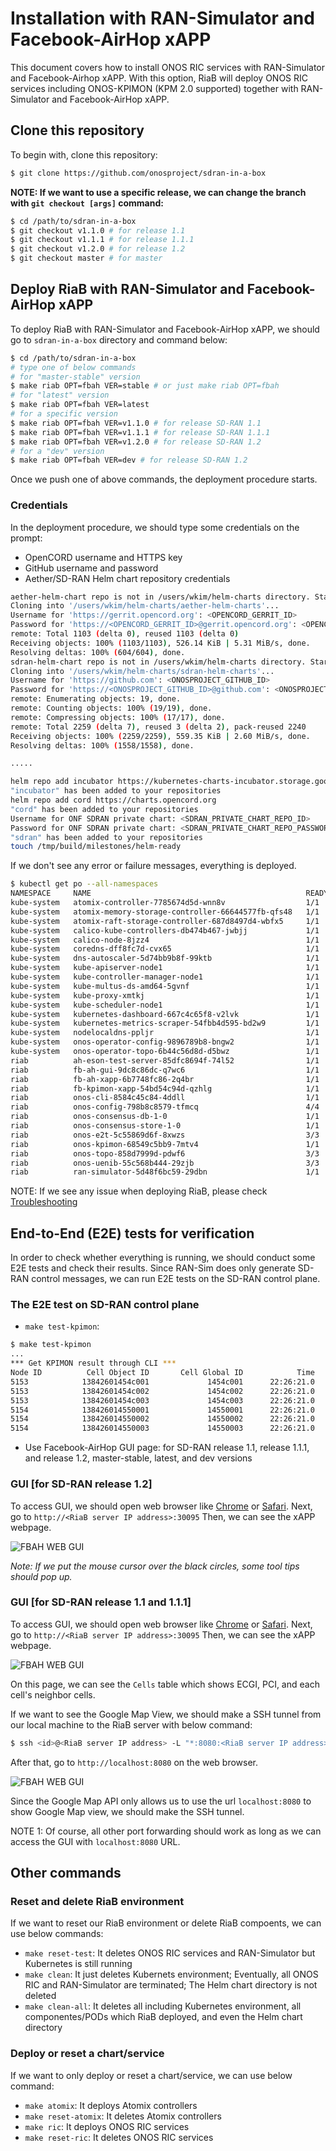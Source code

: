 # Installation with RAN-Simulator and Facebook-AirHop xAPP
This document covers how to install ONOS RIC services with RAN-Simulator and Facebook-Airhop xAPP.
With this option, RiaB will deploy ONOS RIC services including ONOS-KPIMON (KPM 2.0 supported) together with RAN-Simulator and Facebook-AirHop xAPP.

## Clone this repository
To begin with, clone this repository:
```bash
$ git clone https://github.com/onosproject/sdran-in-a-box
```
**NOTE: If we want to use a specific release, we can change the branch with `git checkout [args]` command:**
```bash
$ cd /path/to/sdran-in-a-box
$ git checkout v1.1.0 # for release 1.1
$ git checkout v1.1.1 # for release 1.1.1
$ git checkout v1.2.0 # for release 1.2
$ git checkout master # for master
```

## Deploy RiaB with RAN-Simulator and Facebook-AirHop xAPP
To deploy RiaB with RAN-Simulator and Facebook-AirHop xAPP, we should go to `sdran-in-a-box` directory and command below:
```bash
$ cd /path/to/sdran-in-a-box
# type one of below commands
# for "master-stable" version
$ make riab OPT=fbah VER=stable # or just make riab OPT=fbah
# for "latest" version
$ make riab OPT=fbah VER=latest
# for a specific version
$ make riab OPT=fbah VER=v1.1.0 # for release SD-RAN 1.1
$ make riab OPT=fbah VER=v1.1.1 # for release SD-RAN 1.1.1
$ make riab OPT=fbah VER=v1.2.0 # for release SD-RAN 1.2
# for a "dev" version
$ make riab OPT=fbah VER=dev # for release SD-RAN 1.2
```

Once we push one of above commands, the deployment procedure starts.

### Credentials
In the deployment procedure, we should type some credentials on the prompt:
* OpenCORD username and HTTPS key
* GitHub username and password
* Aether/SD-RAN Helm chart repository credentials

```bash
aether-helm-chart repo is not in /users/wkim/helm-charts directory. Start to clone - it requires HTTPS key
Cloning into '/users/wkim/helm-charts/aether-helm-charts'...
Username for 'https://gerrit.opencord.org': <OPENCORD_GERRIT_ID>
Password for 'https://<OPENCORD_GERRIT_ID>@gerrit.opencord.org': <OPENCORD_GERRIT_HTTPS_KEY>
remote: Total 1103 (delta 0), reused 1103 (delta 0)
Receiving objects: 100% (1103/1103), 526.14 KiB | 5.31 MiB/s, done.
Resolving deltas: 100% (604/604), done.
sdran-helm-chart repo is not in /users/wkim/helm-charts directory. Start to clone - it requires Github credential
Cloning into '/users/wkim/helm-charts/sdran-helm-charts'...
Username for 'https://github.com': <ONOSPROJECT_GITHUB_ID>
Password for 'https://<ONOSPROJECT_GITHUB_ID>@github.com': <ONOSPROJECT_GITHUB_PASSWORD>
remote: Enumerating objects: 19, done.
remote: Counting objects: 100% (19/19), done.
remote: Compressing objects: 100% (17/17), done.
remote: Total 2259 (delta 7), reused 3 (delta 2), pack-reused 2240
Receiving objects: 100% (2259/2259), 559.35 KiB | 2.60 MiB/s, done.
Resolving deltas: 100% (1558/1558), done.

.....

helm repo add incubator https://kubernetes-charts-incubator.storage.googleapis.com/
"incubator" has been added to your repositories
helm repo add cord https://charts.opencord.org
"cord" has been added to your repositories
Username for ONF SDRAN private chart: <SDRAN_PRIVATE_CHART_REPO_ID>
Password for ONF SDRAN private chart: <SDRAN_PRIVATE_CHART_REPO_PASSWORD>
"sdran" has been added to your repositories
touch /tmp/build/milestones/helm-ready
```

If we don't see any error or failure messages, everything is deployed.
```bash
$ kubectl get po --all-namespaces
NAMESPACE     NAME                                                READY   STATUS    RESTARTS   AGE
kube-system   atomix-controller-7785674d5d-wnn8v                  1/1     Running   0          45h
kube-system   atomix-memory-storage-controller-66644577fb-qfs48   1/1     Running   0          45h
kube-system   atomix-raft-storage-controller-687d8497d4-wbfx5     1/1     Running   0          45h
kube-system   calico-kube-controllers-db474b467-jwbjj             1/1     Running   0          8d
kube-system   calico-node-8jzz4                                   1/1     Running   0          8d
kube-system   coredns-dff8fc7d-cvx65                              1/1     Running   0          8d
kube-system   dns-autoscaler-5d74bb9b8f-99ktb                     1/1     Running   0          8d
kube-system   kube-apiserver-node1                                1/1     Running   0          8d
kube-system   kube-controller-manager-node1                       1/1     Running   0          8d
kube-system   kube-multus-ds-amd64-5gvnf                          1/1     Running   0          8d
kube-system   kube-proxy-xmtkj                                    1/1     Running   0          8d
kube-system   kube-scheduler-node1                                1/1     Running   0          8d
kube-system   kubernetes-dashboard-667c4c65f8-v2lvk               1/1     Running   0          8d
kube-system   kubernetes-metrics-scraper-54fbb4d595-bd2w9         1/1     Running   0          8d
kube-system   nodelocaldns-ppljr                                  1/1     Running   0          8d
kube-system   onos-operator-config-9896789b8-bngw2                1/1     Running   0          45h
kube-system   onos-operator-topo-6b44c56d8d-d5bwz                 1/1     Running   0          45h
riab          ah-eson-test-server-85dfc8694f-74l52                1/1     Running   0          2m34s
riab          fb-ah-gui-9dc8c86dc-q7wc6                           1/1     Running   0          2m34s
riab          fb-ah-xapp-6b7748fc86-2q4br                         1/1     Running   3          2m34s
riab          fb-kpimon-xapp-54bd54c94d-qzhlg                     1/1     Running   3          2m34s
riab          onos-cli-8584c45c84-4ddll                           1/1     Running   0          2m34s
riab          onos-config-798b8c8579-tfmcq                        4/4     Running   0          2m34s
riab          onos-consensus-db-1-0                               1/1     Running   0          2m34s
riab          onos-consensus-store-1-0                            1/1     Running   0          2m33s
riab          onos-e2t-5c55869d6f-8xwzs                           3/3     Running   0          2m33s
riab          onos-kpimon-68549c5bb9-7mtv4                        1/1     Running   0          2m34s
riab          onos-topo-858d7999d-pdwf6                           3/3     Running   0          2m34s
riab          onos-uenib-55c568b444-29zjb                         3/3     Running   0          2m34s
riab          ran-simulator-5d48f6bc59-29dbn                      1/1     Running   0          2m34s
```

NOTE: If we see any issue when deploying RiaB, please check [Troubleshooting](./troubleshooting.md)

## End-to-End (E2E) tests for verification
In order to check whether everything is running, we should conduct some E2E tests and check their results.
Since RAN-Sim does only generate SD-RAN control messages, we can run E2E tests on the SD-RAN control plane.

### The E2E test on SD-RAN control plane
* `make test-kpimon`: 
```bash
$ make test-kpimon
...
*** Get KPIMON result through CLI ***
Node ID          Cell Object ID       Cell Global ID            Time    RRC.Conn.Avg    RRC.Conn.Max    RRC.ConnEstabAtt.Sum    RRC.ConnEstabSucc.Sum    RRC.ConnReEstabAtt.HOFail    RRC.ConnReEstabAtt.Other    RRC.ConnReEstabAtt.Sum    RRC.ConnReEstabAtt.reconfigFail
5153            13842601454c001             1454c001      22:26:21.0               1               1                       0                        0                            0                           0                         0                                  0
5153            13842601454c002             1454c002      22:26:21.0               4               5                       0                        0                            0                           0                         0                                  0
5153            13842601454c003             1454c003      22:26:21.0               0               1                       0                        0                            0                           0                         0                                  0
5154            138426014550001             14550001      22:26:21.0               1               2                       0                        0                            0                           0                         0                                  0
5154            138426014550002             14550002      22:26:21.0               4               5                       0                        0                            0                           0                         0                                  0
5154            138426014550003             14550003      22:26:21.0               0               2                       0                        0                            0                           0                         0                                  0
```

* Use Facebook-AirHop GUI page: for SD-RAN release 1.1, release 1.1.1, and release 1.2, master-stable, latest, and dev versions

### GUI [for SD-RAN release 1.2]

To access GUI, we should open web browser like [Chrome](https://www.google.com/chrome/) or [Safari](https://www.apple.com/safari/).
Next, go to `http://<RiaB server IP address>:30095`
Then, we can see the xAPP webpage.

![FBAH WEB GUI](./figures/fbah-with-map-v1.2.png)

*Note: If we put the mouse cursor over the black circles, some tool tips should pop up.*

### GUI [for SD-RAN release 1.1 and 1.1.1]

To access GUI, we should open web browser like [Chrome](https://www.google.com/chrome/) or [Safari](https://www.apple.com/safari/).
Next, go to `http://<RiaB server IP address>:30095`
Then, we can see the xAPP webpage.

![FBAH WEB GUI](./figures/fbah-no-map-v1.1.png)

On this page, we can see the `Cells` table which shows ECGI, PCI, and each cell's neighbor cells.

If we want to see the Google Map View, we should make a SSH tunnel from our local machine to the RiaB server with below command:
```bash
$ ssh <id>@<RiaB server IP address> -L "*:8080:<RiaB server IP address>:30095"
```
After that, go to `http://localhost:8080` on the web browser.

![FBAH WEB GUI](./figures/fbah-with-map-v1.1.png)

Since the Google Map API only allows us to use the url `localhost:8080` to show Google Map view, we should make the SSH tunnel.

NOTE 1: Of course, all other port forwarding should work as long as we can access the GUI with `localhost:8080` URL.

## Other commands
### Reset and delete RiaB environment
If we want to reset our RiaB environment or delete RiaB compoents, we can use below commands:
* `make reset-test`: It deletes ONOS RIC services and RAN-Simulator but Kubernetes is still running
* `make clean`: It just deletes Kubernets environment; Eventually, all ONOS RIC and RAN-Simulator are terminated; The Helm chart directory is not deleted
* `make clean-all`: It deletes all including Kubernetes environment, all componentes/PODs which RiaB deployed, and even the Helm chart directory

### Deploy or reset a chart/service
If we want to only deploy or reset a chart/service, we can use below command:
* `make atomix`: It deploys Atomix controllers
* `make reset-atomix`: It deletes Atomix controllers
* `make ric`: It deploys ONOS RIC services
* `make reset-ric`: It deletes ONOS RIC services